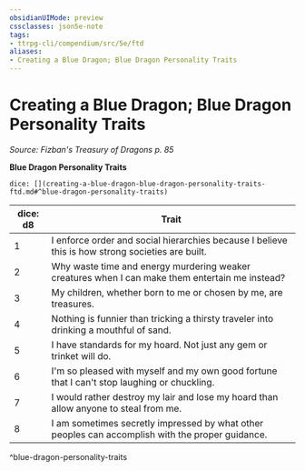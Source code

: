 ```yaml
---
obsidianUIMode: preview
cssclasses: json5e-note
tags:
- ttrpg-cli/compendium/src/5e/ftd
aliases:
- Creating a Blue Dragon; Blue Dragon Personality Traits
---
```

# Creating a Blue Dragon; Blue Dragon Personality Traits
*Source: Fizban's Treasury of Dragons p. 85* 

**Blue Dragon Personality Traits**

`dice: [](creating-a-blue-dragon-blue-dragon-personality-traits-ftd.md#^blue-dragon-personality-traits)`

| dice: d8 | Trait |
|----------|-------|
| 1 | I enforce order and social hierarchies because I believe this is how strong societies are built. |
| 2 | Why waste time and energy murdering weaker creatures when I can make them entertain me instead? |
| 3 | My children, whether born to me or chosen by me, are treasures. |
| 4 | Nothing is funnier than tricking a thirsty traveler into drinking a mouthful of sand. |
| 5 | I have standards for my hoard. Not just any gem or trinket will do. |
| 6 | I'm so pleased with myself and my own good fortune that I can't stop laughing or chuckling. |
| 7 | I would rather destroy my lair and lose my hoard than allow anyone to steal from me. |
| 8 | I am sometimes secretly impressed by what other peoples can accomplish with the proper guidance. |
^blue-dragon-personality-traits